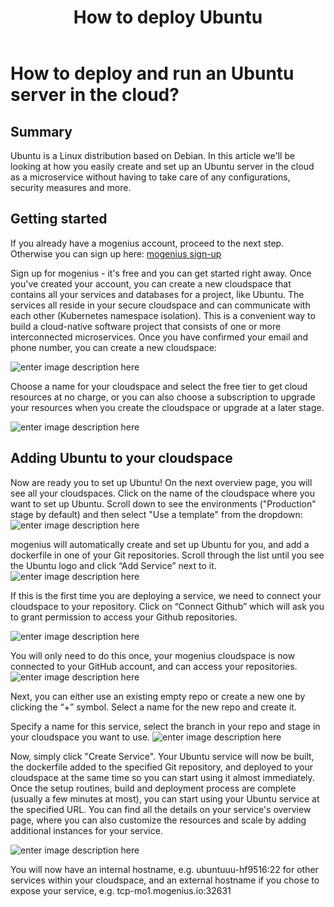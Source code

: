 ﻿---
sidebar_position: 28
title: How to deploy Ubuntu
---

# How to deploy and run an Ubuntu server in the cloud?


## Summary

Ubuntu is a Linux distribution based on Debian. In this article we'll be looking at how you easily create and set up an Ubuntu server in the cloud as a microservice without having to take care of any configurations, security measures and more. 

## Getting started

If you already have a mogenius account, proceed to the next step. Otherwise you can sign up here: [mogenius sign-up](https://studio.mogenius.com/user/registration)

Sign up for mogenius - it's free and you can get started right away. Once you've created your account, you can create a new cloudspace that contains all your services and databases for a project, like Ubuntu. The services all reside in your secure cloudspace and can communicate with each other (Kubernetes namespace isolation). This is a convenient way to build a cloud-native software project that consists of one or more interconnected microservices. Once you have confirmed your email and phone number, you can create a new cloudspace:

![enter image description here](https://api.mogenius.com/file/id/d86ac37d-ef95-4051-ae2d-534b97c604e2)

Choose a name for your cloudspace and select the free tier to get cloud resources at no charge, or you can also choose a subscription to upgrade your resources when you create the cloudspace or upgrade at a later stage.

![enter image description here](https://api.mogenius.com/file/id/423781c7-df51-43b7-96ed-87a1793597f8)

## Adding Ubuntu to your cloudspace

Now are ready you to set up Ubuntu! On the next overview page, you will see all your cloudspaces. Click on the name of the cloudspace where you want to set up Ubuntu. Scroll down to see the environments ("Production" stage by default) and then select "Use a template" from the dropdown: 
![enter image description here](https://api.mogenius.com/file/id/c89efb97-db6f-43a8-9641-7faebc481510)

mogenius will automatically create and set up Ubuntu for you, and add a dockerfile in one of your Git repositories. Scroll through the list until you see the Ubuntu logo and click “Add Service” next to it.
![enter image description here](https://api.mogenius.com/file/id/9bc3f8ab-3e5c-4624-a3ff-72455882a947)

If this is the first time you are deploying a service, we need to connect your cloudspace to your repository. Click on “Connect Github” which will ask you to grant permission to access your Github repositories.

![enter image description here](https://api.mogenius.com/file/id/88626d92-fa15-4d9e-8598-6a914daa633c)

You will only need to do this once, your mogenius cloudspace is now connected to your GitHub account, and can access your repositories.
![enter image description here](https://api.mogenius.com/file/id/b16b90fd-2ac1-49b8-add6-a5d0345cbec7)

Next, you can either use an existing empty repo or create a new one by clicking the “+” symbol. Select a name for the new repo and create it.

Specify a name for this service, select the branch in your repo and stage in your cloudspace you want to use.
![enter image description here](https://api.mogenius.com/file/id/c92859fc-dbc6-43cc-9f3c-662861d34211)

Now, simply click "Create Service". Your Ubuntu service will now be built, the dockerfile added to the specified Git repository, and deployed to your cloudspace at the same time so you can start using it almost immediately. Once the setup routines, build and deployment process are complete (usually a few minutes at most), you can start using your Ubuntu service at the specified URL. You can find all the details on your service's overview page, where you can also customize the resources and scale by adding additional instances for your service.

![enter image description here](https://api.mogenius.com/file/id/91dc4086-82f2-48ec-8c42-512135e3ac06)

You will now have an internal hostname, e.g. ubuntuuu-hf9516:22 for other services within your cloudspace, and an external hostname if you chose to expose your service, e.g. tcp-mo1.mogenius.io:32631
